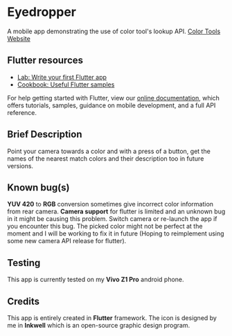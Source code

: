 # Eyedropper

A mobile app demonstrating the use of color tool's lookup API. [Color Tools Website](https://color-tools.herokuapp.com/)

## Flutter resources

- [Lab: Write your first Flutter app](https://flutter.dev/docs/get-started/codelab)
- [Cookbook: Useful Flutter samples](https://flutter.dev/docs/cookbook)

For help getting started with Flutter, view our
[online documentation](https://flutter.dev/docs), which offers tutorials,
samples, guidance on mobile development, and a full API reference.

## Brief Description

Point your camera towards a color and with a press of a button, get the names of the nearest match colors and their description too in future versions.

## Known bug(s)

**YUV 420** to **RGB** conversion sometimes give incorrect color information from rear camera. **Camera support** for flutter is limited and an unknown bug in it might be causing this problem. Switch camera or re-launch the app if you encounter this bug. The picked color might not be perfect at the moment and I will be working to fix it in future (Hoping to reimplement using some new camera API release for flutter).

## Testing

This app is currently tested on my **Vivo Z1 Pro** android phone.

## Credits

This app is entirely created in **Flutter** framework.
The icon is designed by me in **Inkwell** which is an open-source graphic design program.
